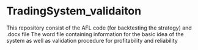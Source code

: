 # TradingSystem_validaiton
This repository consist of the AFL code (for backtesting the strategy) and .docx file
The word file containing information for the basic idea of the system as well as validation procedure for profitability and reliability
